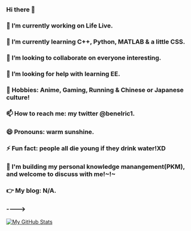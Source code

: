 ### Hi there 👋
### 🔭 I’m currently working on Life Live.
### 🌱 I’m currently learning C++, Python, MATLAB & a little CSS.
### 👯 I’m looking to collaborate on everyone interesting.
### 🤔 I’m looking for help with learning EE.
### 💬 Hobbies: Anime, Gaming, Running & Chinese or Japanese culture!
### 📫 How to reach me: my twitter @benelric1.
### 😄 Pronouns: warm sunshine.
### ⚡ Fun fact: people all die young if they drink water!XD
### 💌 I'm building my personal knowledge manangement(**PKM**), and welcome to discuss with me!~!~
### 👉 My blog: N/A.
### ---->
[![My GitHub Stats](https://github-readme-stats.vercel.app/api?username=Ben-Elric)]()
